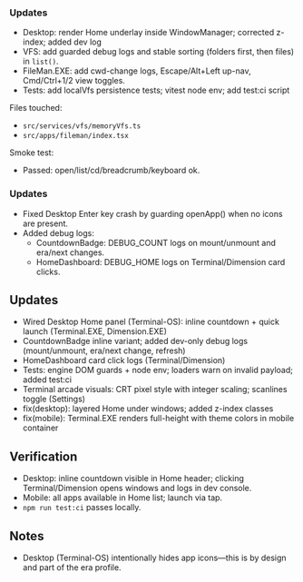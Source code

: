 ### Updates
- Desktop: render Home underlay inside WindowManager; corrected z-index; added dev log
- VFS: add guarded debug logs and stable sorting (folders first, then files) in `list()`.
- FileMan.EXE: add cwd-change logs, Escape/Alt+Left up-nav, Cmd/Ctrl+1/2 view toggles.
 - Tests: add localVfs persistence tests; vitest node env; add test:ci script

Files touched:
- `src/services/vfs/memoryVfs.ts`
- `src/apps/fileman/index.tsx`

Smoke test:
- Passed: open/list/cd/breadcrumb/keyboard ok.

### Updates
- Fixed Desktop Enter key crash by guarding openApp() when no icons are present.
- Added debug logs:
  - CountdownBadge: DEBUG_COUNT logs on mount/unmount and era/next changes.
  - HomeDashboard: DEBUG_HOME logs on Terminal/Dimension card clicks.

## Updates
- Wired Desktop Home panel (Terminal-OS): inline countdown + quick launch (Terminal.EXE, Dimension.EXE)
- CountdownBadge inline variant; added dev-only debug logs (mount/unmount, era/next change, refresh)
- HomeDashboard card click logs (Terminal/Dimension)
- Tests: engine DOM guards + node env; loaders warn on invalid payload; added test:ci
- Terminal arcade visuals: CRT pixel style with integer scaling; scanlines toggle (Settings)
- fix(desktop): layered Home under windows; added z-index classes
- fix(mobile): Terminal.EXE renders full-height with theme colors in mobile container

## Verification
- Desktop: inline countdown visible in Home header; clicking Terminal/Dimension opens windows and logs in dev console.
- Mobile: all apps available in Home list; launch via tap.
- `npm run test:ci` passes locally.

## Notes
- Desktop (Terminal-OS) intentionally hides app icons—this is by design and part of the era profile.